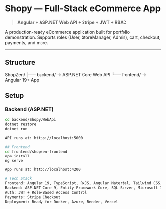 # Shopy — Full-Stack eCommerce App

> **Angular + ASP.NET Web API + Stripe + JWT + RBAC**

A production-ready eCommerce application built for portfolio demonstration.
Supports roles (User, StoreManager, Admin), cart, checkout, payments, and more.

---

## Structure

ShopZen/
├── backend/ → ASP.NET Core Web API
└── frontend/ → Angular 19+ App

## Setup

### Backend (ASP.NET)

```bash
cd backend/Shopy.WebApi
dotnet restore
dotnet run

API runs at: https://localhost:5000

## Frontend
cd frontend/shopzen-frontend
npm install
ng serve

App runs at: http://localhost:4200

# Tech Stack
Frontend: Angular 19, TypeScript, RxJS, Angular Material, Tailwind CSS, Ngrx
Backend: ASP.NET Core 9, Entity Framework Core, SQL Server, Microsoft Identity
Auth: JWT + Role-Based Access Control
Payments: Stripe Checkout
Deployment: Ready for Docker, Azure, Render, Vercel

